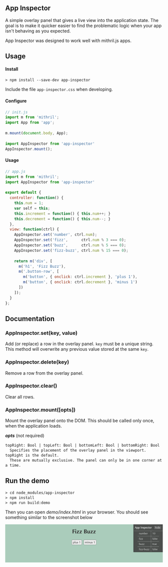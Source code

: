 ## App Inspector

A simple overlay panel that gives a live view into the application state. The goal is to make it quicker easier to find the problematic logic when your app isn't behaving as you expected.

App Inspector was designed to work well with mithril.js apps.

## Usage

#### Install

    > npm install --save-dev app-inspector

Include the file `app-inspector.css` when developing.

#### Configure

```javascript
// init.js
import m from 'mithril';
import App from 'app';

m.mount(document.body, App);

import AppInspector from 'app-inspector'
AppInspector.mount();
```

#### Usage

```javascript
// app.js
import m from 'mithril';
import AppInspector from 'app-inspector'

export default {
  controller: function() {
    this.num = 1;
    var self = this;
    this.increment = function() { this.num++; }
    this.decrement = function() { this.num--; }
  },
  view: function(ctrl) {
    AppInspector.set('number', ctrl.num);
    AppInspector.set('fizz',      ctrl.num % 3 === 0);
    AppInspector.set('buzz',      ctrl.num % 5 === 0);
    AppInspector.set('fizz-buzz', ctrl.num % 15 === 0);

    return m('div', [
      m('h1', 'Fizz Buzz'),
      m('.button-row', [
        m('button', { onclick: ctrl.increment }, 'plus 1'),
        m('button', { onclick: ctrl.decrement }, 'minus 1')
      ])
    ]);
  }
};
```

## Documentation

### AppInspector.set(key, value)

Add (or replace) a row in the overlay panel. `key` must be a unique string. This method will overwrite any previous value stored at the same `key`.

### AppInspector.delete(key)

Remove a row from the overlay panel.

### AppInspector.clear()

Clear all rows.

### AppInspector.mount([opts])

Mount the overlay panel onto the DOM. This should be called only once, when the application loads.

*__opts__* (not required)

```
topRight: Bool | topLeft: Bool | bottomLeft: Bool | bottomRight: Bool
  Specifies the placement of the overlay panel in the viewport. topRight is the default.
  These are mutually exclusive. The panel can only be in one corner at a time.
```

## Run the demo

    > cd node_modules/app-inspector
    > npm install
    > npm run build:demo

Then you can open _demo/index.html_ in your browser. You should see something similar to the screenshot below

![App Inspector demo](docs/demo-screenshot.png)
